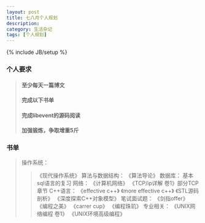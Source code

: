 ```yaml
---
layout: post
title: 七八月个人规划
description: 
category: 生活杂记
tags: [个人规划]
---
```

{% include JB/setup %}

### 个人要求

> #### 至少每天一篇博文
> #### 完成以下书单
> #### 完成libevent的源码阅读
> #### 加强锻炼，争取增重5斤

### 书单
>	操作系统： 
>>	《现代操作系统》 
>	算法与数据结构： 
>>	《算法导论》 
>	数据库： 
>>	基本sql语言的复习 
>	网络： 
>>	《计算机网络》 
>>	《TCP/ip详解 卷1》部分TCP章节 
>	C++语言： 
>>	《effective c++》 
>>	《more effective c++》 
>>	《STL源码剖析》 
>>	《深度探索C++对象模型》 
>	笔试面试题： 
>>	《剑指offer》 
>>	《编程之美》 
>>	《carrer cup》 
>>	《编程珠玑》 
>	专业相关： 
>>	《UNIX网络编程 卷1》 
>>	《UNIX环境高级编程》
